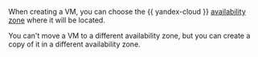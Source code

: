 When creating a VM, you can choose the {{ yandex-cloud }} [availability zone](../../overview/concepts/geo-scope.md) where it will be located.

You can't move a VM to a different availability zone, but you can create a copy of it in a different availability zone.

